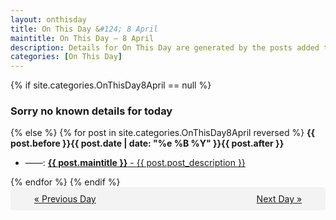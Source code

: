 ```yaml
---
layout: onthisday
title: On This Day &#124; 8 April
maintitle: On This Day — 8 April
description: Details for On This Day are generated by the posts added to the website so the content is subject to changes/updates over time.
categories: [On This Day]
---
```


{% if site.categories.OnThisDay8April == null %}
<h3>Sorry no known details for today</h3>
{% else %}
{% for post in site.categories.OnThisDay8April reversed %}
<strong>{{ post.before }}{{ post.date | date: "%e %B %Y" }}{{ post.after }}</strong>
<ul>
<li> ——: <a class="{{ post.class }}" href="{{ post.url }}"><strong>{{ post.maintitle }}</strong> - {{ post.post_description }}</a></li>
</ul>
{% endfor %}
{% endif %}
<br />
<div style="background-color: #f3f3f3; padding: 10px; border-radius: 5px; text-align: center; display: flex; justify-content: space-evenly;">
<a href="/onthisday/04/04-07">« Previous Day</a>
<span style="visibility:hidden;">[ Visit Leap Year February 29 ]</span>
<a href="/onthisday/04/04-09">Next Day »</a>
</div>
